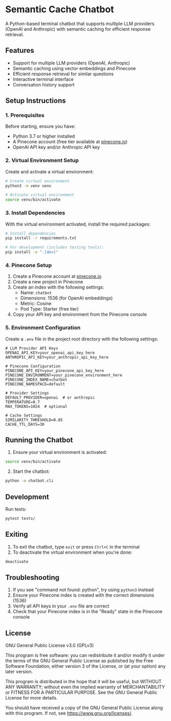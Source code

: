 # Semantic Cache Chatbot

A Python-based terminal chatbot that supports multiple LLM providers (OpenAI and Anthropic) with semantic caching for efficient response retrieval.

## Features

- Support for multiple LLM providers (OpenAI, Anthropic)
- Semantic caching using vector embeddings and Pinecone
- Efficient response retrieval for similar questions
- Interactive terminal interface
- Conversation history support

## Setup Instructions

### 1. Prerequisites

Before starting, ensure you have:

- Python 3.7 or higher installed
- A Pinecone account (free tier available at [pinecone.io](https://www.pinecone.io))
- OpenAI API key and/or Anthropic API key

### 2. Virtual Environment Setup

Create and activate a virtual environment:

```bash
# Create virtual environment
python3 -m venv venv

# Activate virtual environment
source venv/bin/activate
```

### 3. Install Dependencies

With the virtual environment activated, install the required packages:

```bash
# Install dependencies
pip install -r requirements.txt

# For development (includes testing tools):
pip install -e ".[dev]"
```

### 4. Pinecone Setup

1. Create a Pinecone account at [pinecone.io](https://www.pinecone.io)
2. Create a new project in Pinecone
3. Create an index with the following settings:
   - Name: `chatbot`
   - Dimensions: 1536 (for OpenAI embeddings)
   - Metric: Cosine
   - Pod Type: Starter (free tier)
4. Copy your API key and environment from the Pinecone console

### 5. Environment Configuration

Create a `.env` file in the project root directory with the following settings:

```env
# LLM Provider API Keys
OPENAI_API_KEY=your_openai_api_key_here
ANTHROPIC_API_KEY=your_anthropic_api_key_here

# Pinecone Configuration
PINECONE_API_KEY=your_pinecone_api_key_here
PINECONE_ENVIRONMENT=your_pinecone_environment_here
PINECONE_INDEX_NAME=chatbot
PINECONE_NAMESPACE=default

# Provider Settings
DEFAULT_PROVIDER=openai  # or anthropic
TEMPERATURE=0.7
MAX_TOKENS=1024  # optional

# Cache Settings
SIMILARITY_THRESHOLD=0.85
CACHE_TTL_DAYS=30
```

## Running the Chatbot

1. Ensure your virtual environment is activated:

```bash
source venv/bin/activate
```

2. Start the chatbot:

```bash
python -m chatbot.cli
```

## Development

Run tests:

```bash
pytest tests/
```

## Exiting

1. To exit the chatbot, type `exit` or press `Ctrl+C` in the terminal
2. To deactivate the virtual environment when you're done:

```bash
deactivate
```

## Troubleshooting

1. If you see "command not found: python", try using `python3` instead
2. Ensure your Pinecone index is created with the correct dimensions (1536)
3. Verify all API keys in your `.env` file are correct
4. Check that your Pinecone index is in the "Ready" state in the Pinecone console

## License

GNU General Public License v3.0 (GPLv3)

This program is free software: you can redistribute it and/or modify it under the terms of the GNU General Public License as published by the Free Software Foundation, either version 3 of the License, or (at your option) any later version.

This program is distributed in the hope that it will be useful, but WITHOUT ANY WARRANTY; without even the implied warranty of MERCHANTABILITY or FITNESS FOR A PARTICULAR PURPOSE. See the GNU General Public License for more details.

You should have received a copy of the GNU General Public License along with this program. If not, see <https://www.gnu.org/licenses/>.
